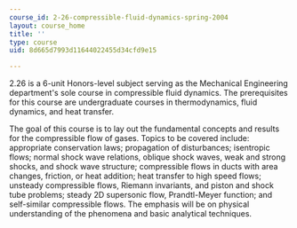 ```yaml
---
course_id: 2-26-compressible-fluid-dynamics-spring-2004
layout: course_home
title: ''
type: course
uid: 8d665d7993d11644022455d34cfd9e15

---
```

2.26 is a 6-unit Honors-level subject serving as the Mechanical Engineering department's sole course in compressible fluid dynamics. The prerequisites for this course are undergraduate courses in thermodynamics, fluid dynamics, and heat transfer.

The goal of this course is to lay out the fundamental concepts and results for the compressible flow of gases. Topics to be covered include: appropriate conservation laws; propagation of disturbances; isentropic flows; normal shock wave relations, oblique shock waves, weak and strong shocks, and shock wave structure; compressible flows in ducts with area changes, friction, or heat addition; heat transfer to high speed flows; unsteady compressible flows, Riemann invariants, and piston and shock tube problems; steady 2D supersonic flow, Prandtl-Meyer function; and self-similar compressible flows. The emphasis will be on physical understanding of the phenomena and basic analytical techniques.
